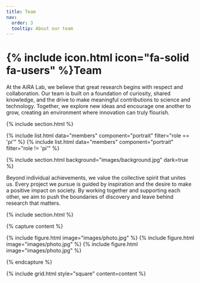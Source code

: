 ```yaml
---
title: Team
nav:
  order: 3
  tooltip: About our team
---
```


# {% include icon.html icon="fa-solid fa-users" %}Team

At the AiRA Lab, we believe that great research begins with respect and collaboration. Our team is built on a foundation of curiosity, shared knowledge, and the drive to make meaningful contributions to science and technology. Together, we explore new ideas and encourage one another to grow, creating an environment where innovation can truly flourish.

{% include section.html %}

{% include list.html data="members" component="portrait" filter="role == 'pi'" %}
{% include list.html data="members" component="portrait" filter="role != 'pi'" %}

{% include section.html background="images/background.jpg" dark=true %}

Beyond individual achievements, we value the collective spirit that unites us. Every project we pursue is guided by inspiration and the desire to make a positive impact on society. By working together and supporting each other, we aim to push the boundaries of discovery and leave behind research that matters.

{% include section.html %}

{% capture content %}

{% include figure.html image="images/photo.jpg" %}
{% include figure.html image="images/photo.jpg" %}
{% include figure.html image="images/photo.jpg" %}

{% endcapture %}

{% include grid.html style="square" content=content %}
